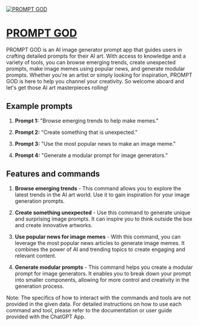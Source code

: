 [![PROMPT GOD](https://files.oaiusercontent.com/file-eN97lTJZPEUifZunZVSnHiZ6?se=2123-10-15T22%3A27%3A47Z&sp=r&sv=2021-08-06&sr=b&rscc=max-age%3D31536000%2C%20immutable&rscd=attachment%3B%20filename%3Dad1e1bdc-d752-4d5b-b8d1-fd74b57fa954.png&sig=I7Mjr2Rh0e48Bc5rRYY3pA6rgjLbD49pl9aqVWasbTo%3D)](https://chat.openai.com/g/g-teFAqFyxD-prompt-god)

# [PROMPT GOD](https://chat.openai.com/g/g-teFAqFyxD-prompt-god)

PROMPT GOD is an AI image generator prompt app that guides users in crafting detailed prompts for their AI art. With access to knowledge and a variety of tools, you can browse emerging trends, create unexpected prompts, make image memes using popular news, and generate modular prompts. Whether you're an artist or simply looking for inspiration, PROMPT GOD is here to help you channel your creativity. So welcome aboard and let's get those AI art masterpieces rolling!

## Example prompts

1. **Prompt 1:** "Browse emerging trends to help make memes."

2. **Prompt 2:** "Create something that is unexpected."

3. **Prompt 3:** "Use the most popular news to make an image meme."

4. **Prompt 4:** "Generate a modular prompt for image generators."

## Features and commands

1. **Browse emerging trends** - This command allows you to explore the latest trends in the AI art world. Use it to gain inspiration for your image generation prompts.

2. **Create something unexpected** - Use this command to generate unique and surprising image prompts. It can inspire you to think outside the box and create innovative artworks.

3. **Use popular news for image memes** - With this command, you can leverage the most popular news articles to generate image memes. It combines the power of AI and trending topics to create engaging and relevant content.

4. **Generate modular prompts** - This command helps you create a modular prompt for image generators. It enables you to break down your prompt into smaller components, allowing for more control and creativity in the generation process.

Note: The specifics of how to interact with the commands and tools are not provided in the given data. For detailed instructions on how to use each command and tool, please refer to the documentation or user guide provided with the ChatGPT App.